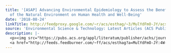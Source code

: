 ```yaml
---
title: '[ASAP] Advancing Environmental Epidemiology to Assess the Beneficial Influence
  of the Natural Environment on Human Health and Well-Being'
date: '2018-08-24'
linkTitle: http://feedproxy.google.com/~r/acs/esthag/~3/MulYdFmO-JY/acs.est.8b01781
source: 'Environmental Science & Technology: Latest Articles (ACS Publications)'
description: |-
  <p><img src="https://pubs.acs.org/appl/literatum/publisher/achs/journals/content/esthag/0/esthag.ahead-of-print/acs.est.8b01781/20180824/images/medium/es-2018-01781x_0004.gif" alt="TOC Graphic"/></p><div><cite>Environmental Science & Technology</cite></div><div>DOI: 10.1021/acs.est.8b01781</div><div class="feedflare">
  <a href="http://feeds.feedburner.com/~ff/acs/esthag?a=MulYdFmO-JY:4W-eWK5LceE:yIl2AUoC8zA"><img src="http://feeds.feedburner.com/~ff/acs/esthag?d=yIl2AUoC8zA" border="0"></img></a>
---
```

